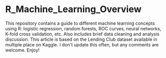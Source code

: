 # R_Machine_Learning_Overview

This repository contains a guide to different machine learning concepts using R: logistic regression, random forests, ROC curves, neural networks, K-fold cross validation, etc. Also includes brief data cleaning and analysis discussion. This article is based on the Lending Club dataset available in multiple place on Kaggle. I don't update this often, but any comments are welcome. Enjoy!
